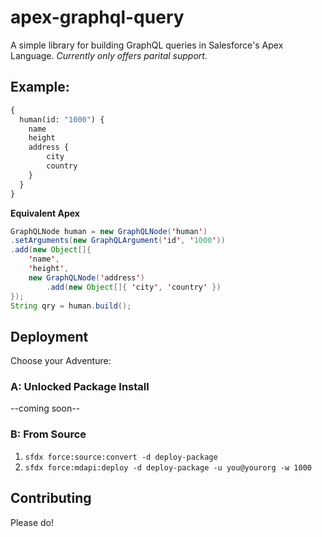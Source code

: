 # apex-graphql-query

A simple library for building GraphQL queries in Salesforce's Apex Language.  *Currently only offers parital support.*

## Example:

``` graphql
{
  human(id: "1000") {
    name
    height
    address {
        city
        country
    }
  }
}
```

**Equivalent Apex**

``` java
GraphQLNode human = new GraphQLNode('human')
.setArguments(new GraphQLArgument('id', '1000'))
.add(new Object[]{
    'name',
    'height',
    new GraphQLNode('address')
        .add(new Object[]{ 'city', 'country' })
});
String qry = human.build();
```

## Deployment

Choose your Adventure:

### A: Unlocked Package Install

--coming soon--

### B: From Source

1. `sfdx force:source:convert -d deploy-package`
2. `sfdx force:mdapi:deploy -d deploy-package -u you@yourorg -w 1000`

## Contributing

Please do!